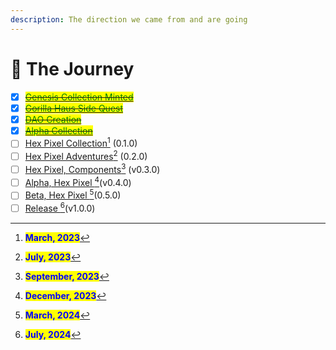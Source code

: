 ```yaml
---
description: The direction we came from and are going
---
```


# 🚦 The Journey

* [x] [~~<mark style="color:green;">Genesis Collection Minted</mark>~~](../hex-gorilla/hex-gorilla-collection/genesis.md)
* [x] [~~<mark style="color:green;">Gorilla Haus Side Quest</mark>~~](../hex-gorilla/hex-gorilla-collection/alpha/side-missions/gorilla-haus.md)
* [x] [~~<mark style="color:green;">DAO Creation</mark>~~](../roadmap/broken-reference/)
* [x] [~~<mark style="color:green;">Alpha Collection</mark>~~](../hex-gorilla/hex-gorilla-collection/alpha/)
* [ ] [Hex Pixel Collection](#user-content-fn-1)[^1] (0.1.0)
* [ ] [Hex Pixel Adventures](#user-content-fn-2)[^2] (0.2.0)
* [ ] [Hex Pixel, Components](#user-content-fn-3)[^3] (v0.3.0)
* [ ] [Alpha, Hex Pixel ](#user-content-fn-4)[^4]\(v0.4.0)
* [ ] [Beta, Hex Pixel ](#user-content-fn-5)[^5]\(0.5.0)
* [ ] [Release ](#user-content-fn-6)[^6]\(v1.0.0)

[^1]: <mark style="color:blue;">**March, 2023**</mark>

[^2]: <mark style="color:blue;">**July, 2023**</mark>

[^3]: <mark style="color:blue;">**September, 2023**</mark>

[^4]: <mark style="color:blue;">**December, 2023**</mark>

[^5]: <mark style="color:blue;">**March, 2024**</mark>

[^6]: <mark style="color:blue;">**July, 2024**</mark>
